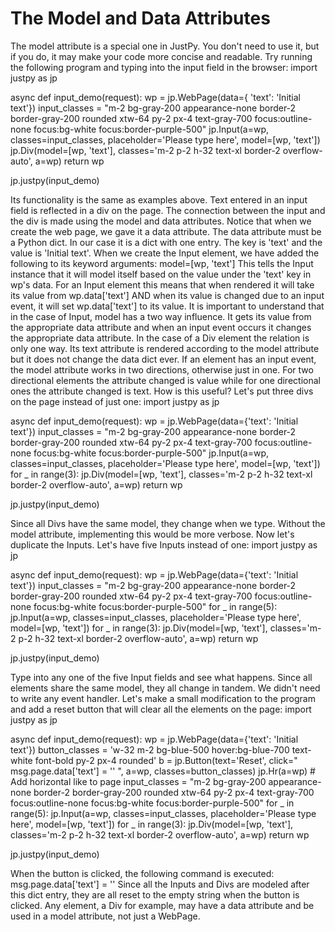 # The Model and Data Attributes
The model attribute is a special one in JustPy. You don't need to use it, but if you do, it may make your code more concise and readable. 
Try running the following program and typing into the input field in the browser:
import justpy as jp

async def input_demo(request):
    wp = jp.WebPage(data={ 'text': 'Initial text'})
    input_classes = "m-2 bg-gray-200 appearance-none border-2 border-gray-200 rounded xtw-64 py-2 px-4 text-gray-700 focus:outline-none focus:bg-white focus:border-purple-500"
    jp.Input(a=wp, classes=input_classes, placeholder='Please type here', model=[wp, 'text'])
    jp.Div(model=[wp, 'text'], classes='m-2 p-2 h-32 text-xl border-2 overflow-auto', a=wp)
    return wp

jp.justpy(input_demo)

Its functionality is the same as examples above. Text entered in an input field is reflected in a div on the page. The connection between the input and the div is made using the model and data attributes. Notice that when we create the web page, we gave it a data attribute. The data attribute must be a Python dict. In our case it is a dict with one entry. The key is 'text' and the value is 'Initial text'. 
When we create the Input element, we have added the following to its keyword arguments: model=[wp, 'text']
This tells the Input instance that it will model itself based on the value under the 'text' key in wp's data. For an Input element this means that when rendered it will take its value from wp.data['text']  AND when its value is changed due to an input event, it will set wp.data['text'] to its value. It is important to understand that in the case of Input, model has a two way influence. It gets its value from the appropriate data attribute and when an input event occurs it changes the appropriate data attribute.
In the case of a Div element the relation is only one way. Its text attribute is rendered according to the model attribute but it does not change the data dict ever.
If an element has an input event, the model attribute works in two directions, otherwise just in one. For two directional elements the attribute changed is value while for one directional ones the attribute changed is text.
How is this useful? Let's put three divs on the page instead of just one:
import justpy as jp

async def input_demo(request):
    wp = jp.WebPage(data={'text': 'Initial text'})
    input_classes = "m-2 bg-gray-200 appearance-none border-2 border-gray-200 rounded xtw-64 py-2 px-4 text-gray-700 focus:outline-none focus:bg-white focus:border-purple-500"
    jp.Input(a=wp, classes=input_classes, placeholder='Please type here', model=[wp, 'text'])
    for _ in range(3):
        jp.Div(model=[wp, 'text'], classes='m-2 p-2 h-32 text-xl border-2 overflow-auto', a=wp)
    return wp

jp.justpy(input_demo)

Since all Divs have the same model, they change when we type. Without the model attribute, implementing this would be more verbose.
Now let's duplicate the Inputs. Let's have five Inputs instead of one:
import justpy as jp

async def input_demo(request):
    wp = jp.WebPage(data={'text': 'Initial text'})
    input_classes = "m-2 bg-gray-200 appearance-none border-2 border-gray-200 rounded xtw-64 py-2 px-4 text-gray-700 focus:outline-none focus:bg-white focus:border-purple-500"
    for _ in range(5):
        jp.Input(a=wp, classes=input_classes, placeholder='Please type here', model=[wp, 'text'])
    for _ in range(3):
        jp.Div(model=[wp, 'text'], classes='m-2 p-2 h-32 text-xl border-2 overflow-auto', a=wp)
    return wp

jp.justpy(input_demo)

Type into any one of the five Input fields and see what happens. Since all elements share the same model, they all change in tandem. We didn't need to write any event handler.
Let's make a small modification to the program and add a reset button that will clear all the elements on the page:
import justpy as jp

async def input_demo(request):
    wp = jp.WebPage(data={'text': 'Initial text'})
    button_classes = 'w-32 m-2 bg-blue-500 hover:bg-blue-700 text-white font-bold py-2 px-4 rounded'
    b = jp.Button(text='Reset', click=" msg.page.data['text'] = '' ", a=wp, classes=button_classes)
    jp.Hr(a=wp)  # Add horizontal like to page
    input_classes = "m-2 bg-gray-200 appearance-none border-2 border-gray-200 rounded xtw-64 py-2 px-4 text-gray-700 focus:outline-none focus:bg-white focus:border-purple-500"
    for _ in range(5):
        jp.Input(a=wp, classes=input_classes, placeholder='Please type here', model=[wp, 'text'])
    for _ in range(3):
        jp.Div(model=[wp, 'text'], classes='m-2 p-2 h-32 text-xl border-2 overflow-auto', a=wp)
    return wp

jp.justpy(input_demo)

When the button is clicked, the following command is executed: msg.page.data['text'] = ''
Since all the Inputs and Divs are modeled after this dict entry, they are all reset to the empty string when the button is clicked. 
Any element, a Div for example, may have a data attribute and be used in a model attribute, not just a WebPage. 
